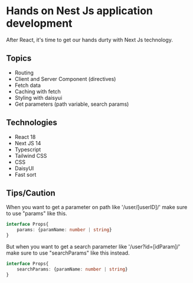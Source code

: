 # Hands on Nest Js application development

After React, it's time to get our hands durty with Next Js technology.

## Topics

- Routing
- Client and Server Component (directives)
- Fetch data
- Caching with fetch
- Styling with daisyui
- Get parameters (path variable, search params)

## Technologies

- React 18
- Next JS 14
- Typescript
- Tailwind CSS
- CSS
- DaisyUI
- Fast sort

## Tips/Caution

When you want to get a parameter on path like '/user/[userID]/' make sure to use "params" like this.
```ts
interface Props{
    params: {paramName: number | string}
}
```
But when you want to get a search parameter like '/user?id=[idParam]/' make sure to use "searchParams" like this instead.
```ts
interface Props{
    searchParams: {paramName: number | string}
}
```